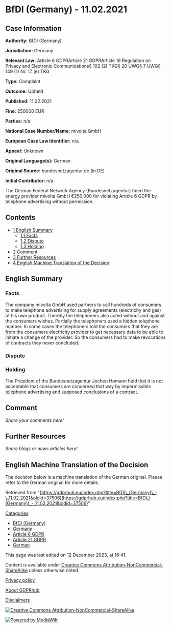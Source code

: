 # BfDI (Germany) - 11.02.2021

## Case Information

**Authority:** BfDI (Germany)

**Jurisdiction:** Germany

**Relevant Law:** Article 6 GDPRArticle 21 GDPRArticle 16 Regulation on Privacy and Electronic Communications§ 102 (2) TKG§ 20 UWG§ 7 UWG§ 149 (1) Nr. 17 (e) TKG

**Type:** Complaint

**Outcome:** Upheld

**Published:** 11.02.2021

**Fine:** 250000 EUR

**Parties:** n/a

**National Case Number/Name:** mivolta GmbH

**European Case Law Identifier:** n/a

**Appeal:** Unknown

**Original Language(s):** German

**Original Source:** bundesnetzagentur.de (in DE)

**Initial Contributor:** n/a

The German Federal Network Agency (Bundesnetzagentur) fined the energy provider mivolta GmbH €250,000 for violating Article 6 GDPR by telephone advertising without permission.

## Contents

*   [1 English Summary](#English_Summary)
    *   [1.1 Facts](#Facts)
    *   [1.2 Dispute](#Dispute)
    *   [1.3 Holding](#Holding)
*   [2 Comment](#Comment)
*   [3 Further Resources](#Further_Resources)
*   [4 English Machine Translation of the Decision](#English_Machine_Translation_of_the_Decision)

## English Summary

### Facts

The company mivolta GmbH used partners to call hundreds of consumers to make telephone advertising for supply agreements (electricity and gas) of his own product. Thereby the telephoners also acted without and against the consumers wishes. Partially the telephoners used a hidden telephone number. In some cases the telephoners told the consumers that they are from the consumers electricity provider to get necessary data to be able to initiate a change of the provider. So the consumers had to make revocations of contracts they never concluded.

### Dispute

### Holding

The President of the Bundesnetzagentur Jochen Homann held that it is not acceptable that consumers are concerned that way by impermissible telephone advertising and supposed conclusions of a contract.

## Comment

_Share your comments here!_

## Further Resources

_Share blogs or news articles here!_

## English Machine Translation of the Decision

The decision below is a machine translation of the German original. Please refer to the German original for more details.

Retrieved from "[https://gdprhub.eu/index.php?title=BfDI\_(Germany)\_-\_11.02.2021&oldid=37506](https://gdprhub.eu/index.php?title=BfDI_\(Germany\)_-_11.02.2021&oldid=37506)"

[Categories](/index.php?title=Special:Categories "Special:Categories"):

*   [BfDI (Germany)](/index.php?title=Category:BfDI_\(Germany\) "Category:BfDI (Germany)")
*   [Germany](/index.php?title=Category:Germany "Category:Germany")
*   [Article 6 GDPR](/index.php?title=Category:Article_6_GDPR "Category:Article 6 GDPR")
*   [Article 21 GDPR](/index.php?title=Category:Article_21_GDPR "Category:Article 21 GDPR")
*   [German](/index.php?title=Category:German "Category:German")

This page was last edited on 12 December 2023, at 16:41.

Content is available under [Creative Commons Attribution-NonCommercial-ShareAlike](https://creativecommons.org/licenses/by-nc-sa/4.0/) unless otherwise noted.

[Privacy policy](/index.php?title=GDPRhub:Privacy_policy)

[About GDPRhub](/index.php?title=GDPRhub:About)

[Disclaimers](/index.php?title=GDPRhub:General_disclaimer)

[![Creative Commons Attribution-NonCommercial-ShareAlike](/resources/assets/licenses/cc-by-nc-sa.png)](https://creativecommons.org/licenses/by-nc-sa/4.0/)

[![Powered by MediaWiki](/resources/assets/poweredby_mediawiki_88x31.png)](https://www.mediawiki.org/)